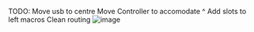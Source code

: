 TODO: 
  Move usb to centre 
  Move Controller to accomodate ^ 
  Add slots to left macros 
  Clean routing
![image](https://github.com/amesa0/NIX/blob/master/100plus/100plus2.png)
